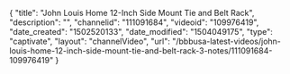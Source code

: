 {
    "title": "John Louis Home 12-Inch Side Mount Tie and Belt Rack",
    "description": "",
    "channelid": "111091684",
    "videoid": "109976419",
    "date_created": "1502520133",
    "date_modified": "1504049175",
    "type": "captivate",
    "layout": "channelVideo",
    "url": "\/bbbusa-latest-videos\/john-louis-home-12-inch-side-mount-tie-and-belt-rack-3-notes\/111091684-109976419"
}